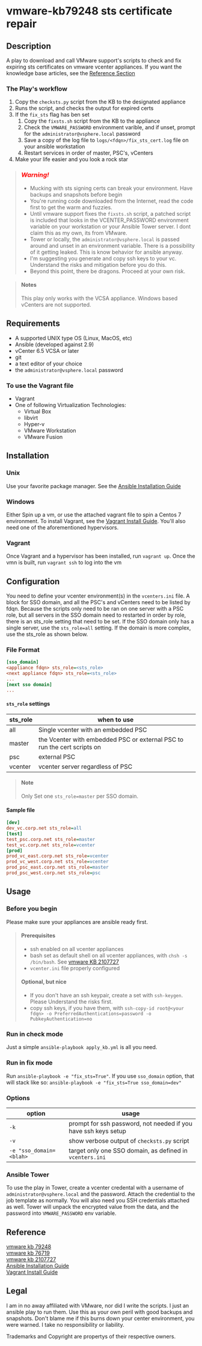 # vmware-kb79248 sts certificate repair
## Description
A play to download and call VMware support's scripts to check and fix expiring sts certificates on vmware vcenter appliances. If you want the knowledge base articles, see the [Reference Section](#Reference) 
### The Play's workflow 
1. Copy the `checksts.py` script from the KB to the designated appliance
2. Runs the script, and checks the output for expired certs
3. If the `fix_sts` flag has ben set
    1. Copy the `fixsts.sh` script from the KB to the appliance
    2. Check the `VMWARE_PASSWORD` environment varible, and if unset, prompt for the `administrator@vsphere.local` password
    3. Save a copy of the log file to `logs/<fdqn>/fix_sts_cert.log` file on your ansible workstation
    4. Restart services in order of master, PSC's, vCenters
4. Make your life easier and you look a rock star  

> ### ***<span style="color:red">Warning!</span>***
>- Mucking with sts signing certs can break your environment. Have backups and snapshots before begin
>- You're running code downloaded from the Internet, read the code first to get the warm and fuzzies. 
>- Until vmware support fixes the `fixsts.sh` script, a patched script is included that looks in the VCENTER_PASSWORD environment variable on your workstation or your Ansible Tower server. I dont claim this as my own, its from VMware. 
>- Tower or locally, the `administrator@vsphere.local` is passed around and unset in an environment variable. There is a possibility of it getting leaked. This is know behavior for ansible anyway.
>- I'm suggesting you generate and copy ssh keys to your vc. Understand the risks and mitigation before you do this.
>- Beyond this point, there be dragons. Proceed at your own risk.

>#### Notes
> This play only works with the VCSA appliance. Windows based vCenters are not supported.  


## Requirements
- A supported UNIX type OS (Linux, MacOS, etc)
- Ansible (developed against 2.9)
- vCenter 6.5 VCSA or later
- git
- a text editor of your choice
- the `administrator@vsphere.local` password
### To use the Vagrant file
- Vagrant
- One of following Virtualization Technologies:
    - Virtual Box
    - libvirt
    - Hyper-v
    - VMware Workstation
    - VMware Fusion

## Installation
### Unix
Use your favorite package manager. See the [Ansible Installation Guide](https://docs.ansible.com/ansible/latest/installation_guide/index.html)

### Windows
Either Spin up a vm, or use the attached vagrant file to spin a Centos 7 environment. To install Vagrant, see the [Vagrant Install Guide](https://www.vagrantup.com/intro/getting-started/install.html). You'll also need one of the aforementioned hypervisors.

### Vagrant
Once Vagrant and a hypervisor has been installed, run `vagrant up`. Once the vmn is built, run `vagrant ssh` to log into the vm

## Configuration
You need to define your vcenter environment(s) in the `vcenters.ini` file. A block for SSO domain, and all the PSC's and vCenters need to be listed by fdqn. Because the scripts only need to be ran on one server with a PSC role, but all servers in the SSO domain need to restarted in order by role, there is an sts_role setting that need to be set. If the SSO  domain only has a single server, use the `sts_role=all` setting. If the domain is more complex, use the sts_role as shown below. 
### File Format
```ini
[sso_domain]
<appliance fdqn> sts_role=<sts_role>  
<next appliance fdqn> sts_role=<sts_role>
...
[next sso domain]
...
```
#### `sts_role` settings

| sts_role | when to use |
| --- | --- |
| all | Single vcenter with an embedded PSC |
| master | the Vcenter with embedded PSC or external PSC to run the cert scripts on |
| psc | external PSC |
| vcenter | vcenter server regardless of PSC |
>#### Note
> Only Set one `sts_role=master` per SSO domain.  


#### Sample file
```ini
[dev]  
dev_vc.corp.net sts_role=all  
[test]  
test_psc.corp.net sts_role=master  
test_vc.corp.net sts_role=vcenter  
[prod]  
prod_vc_east.corp.net sts_role=vcenter
prod_vc_west.corp.net sts_role=vcenter
prod_psc_east.corp.net sts_role=master
prod_psc_west.corp.net sts_role=psc
```
## Usage
### Before you begin
Please make sure your appliances are ansible ready first.
>#### Prerequisites 
>- ssh enabled on all vcenter appliances
>- bash set as default shell on all vcenter appliances, with `chsh -s /bin/bash`. See [vmware KB 2107727]((https://kb.vmware.com/s/article/2107727))  
>- `vcenter.ini` file properly configured  
>#### Optional, but nice  
>- If you don't have an ssh keypair, create a set with `ssh-keygen`. Please Understand the risks first.
>- copy ssh keys, if you have them, with `ssh-copy-id root@<your fdqn> -o PreferredAuthentications=password -o PubkeyAuthentication=no`
### Run in check mode
Just a simple `ansible-playbook apply_kb.yml` is all you need.

### Run in fix mode
Run `ansible-playbook -e "fix_sts=True"`. If you use `sso_domain` option, that will stack like so: `ansible-playbook -e "fix_sts=True sso_domain=dev"`

### Options
| option | usage |
| --- | --- |
| `-k` | prompt for ssh password, not needed if you have ssh keys setup | 
| `-v` | show verbose output of `checksts.py` script |
| `-e "sso_domain=<blah>` | target only one SSO domain, as defined in `vcenters.ini` |

### Ansible Tower
To use the play in Tower, create a vcenter credental with a username of `administrator@vsphere.local` and the password. Attach the credential to the job template as normally. You will also need you SSH credentials attached as well. Tower will unpack the encrypted value from the data, and the password into `VMWARE_PASSWORD` env variable. 

## Reference
[vmware kb 79248](https://kb.vmware.com/s/article/79248)  
[vmware kb 76719](https://kb.vmware.com/s/article/79248)  
[vmware kb 2107727](https://kb.vmware.com/s/article/2107727)  
[Ansible Installation Guide](https://docs.ansible.com/ansible/latest/installation_guide/index.html)  
[Vagrant Install Guide](https://www.vagrantup.com/intro/getting-started/install.html)  

## Legal
I am in no away affiliated with VMware, nor did I write the scripts. I just an ansible play to run them. Use this as your own peril with good backups and snapshots. Don't blame me if this burns down your center environment, you were warned. I take no responsibility or liability.

Trademarks and Copyright are propertys of their respective owners.